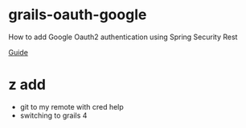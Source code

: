 # grails-oauth-google
How to add Google Oauth2 authentication using Spring Security Rest

[Guide](https://guides.grails.org/grails-oauth-google/guide/index.html)

# z add
- git to my remote with cred help
- switching  to grails 4 

